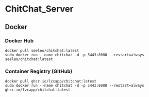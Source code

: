 # ChitChat_Server
 
## Docker

### Docker Hub

```
docker pull seeleo/chitchat:latest
sudo docker run --name chitchat -d -p 5443:8080 --restart=always seeleo/chitchat:latest
```

### Container Registry (GitHub)

```
docker pull ghcr.io/lzcapp/chitchat:latest
sudo docker run --name chitchat -d -p 5443:8080 --restart=always ghcr.io/lzcapp/chitchat:latest
```

